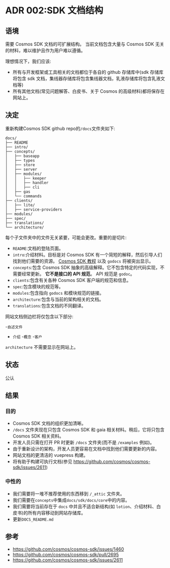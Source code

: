 # ADR 002:SDK 文档结构

## 语境

需要 Cosmos SDK 文档的可扩展结构。 当前文档包含大量与 Cosmos SDK 无关的材料，难以维护且作为用户难以遵循。

理想情况下，我们应该:

- 所有与开发框架或工具相关的文档都位于各自的 github 存储库中(sdk 存储库将包含 sdk 文档，集线器存储库将包含集线器文档，乳液存储库将包含乳液文档等)
- 所有其他文档(常见问题解答、白皮书、关于 Cosmos 的高级材料)都将保存在网站上。

## 决定

重新构建Cosmos SDK github repo的`/docs`文件夹如下:

```
docs/
├── README
├── intro/
├── concepts/
│   ├── baseapp
│   ├── types
│   ├── store
│   ├── server
│   ├── modules/
│   │   ├── keeper
│   │   ├── handler
│   │   ├── cli
│   ├── gas
│   └── commands
├── clients/
│   ├── lite/
│   ├── service-providers
├── modules/
├── spec/
├── translations/
└── architecture/
```

每个子文件夹中的文件无关紧要，可能会更改。重要的是切片:

- `README`:文档的登陆页面。
- `intro`:介绍材料。目标是对 Cosmos SDK 有一个简短的解释，然后引导人们找到他们需要的资源。 [Cosmos SDK 教程](https://github.com/cosmos/sdk-application-tutorial/) 以及 `godocs` 将被突出显示。
- `concepts`:包含 Cosmos SDK 抽象的高级解释。它不包含特定的代码实现，不需要经常更新。 **它不是接口的 API 规范**。 API 规范是 `godoc`。
- `clients`:包含有关各种 Cosmos SDK 客户端的规范和信息。
- `spec`:包含模块的规范等。
- `modules`:包含指向 `godocs` 和模块规范的链接。
- `architecture`:包含与当前的架构相关的文档。
- `translations`:包含文档的不同翻译。

网站文档侧边栏将仅包含以下部分:

-`自述文件`
- `介绍`
-`概念`
-`客户`

`architecture` 不需要显示在网站上。

## 状态

公认

## 结果

### 目的

- Cosmos SDK 文档的组织更加清晰。
- `/docs` 文件夹现在只包含 Cosmos SDK 和 gaia 相关材料。稍后，它将只包含 Cosmos SDK 相关资料。
- 开发人员只需在打开 PR 时更新 `/docs` 文件夹(而不是 `/examples` 例如)。
- 由于重新设计的架构，开发人员更容易在文档中找到他们需要更新的内容。
- 网站文档的更清洁的 vuepress 构建。
- 将有助于构建可执行文档(参见 https://github.com/cosmos/cosmos-sdk/issues/2611)

### 中性的

- 我们需要将一堆不推荐使用的东西移到 `/_attic` 文件夹。
- 我们需要在`concepts`中集成`docs/sdk/docs/core`中的内容。
- 我们需要将当前存在于 `docs` 中并且不适合新结构(如 `lotion`、介绍材料、白皮书)的所有内容移动到网站存储库。
- 更新`DOCS_README.md`

## 参考

- https://github.com/cosmos/cosmos-sdk/issues/1460
- https://github.com/cosmos/cosmos-sdk/pull/2695
- https://github.com/cosmos/cosmos-sdk/issues/2611
